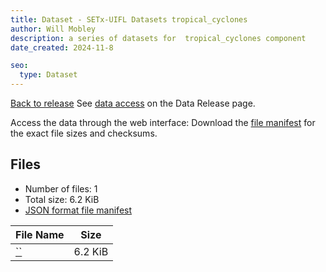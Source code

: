 ```yaml
---
title: Dataset - SETx-UIFL Datasets tropical_cyclones
author: Will Mobley
description: a series of datasets for  tropical_cyclones component
date_created: 2024-11-8

seo:
  type: Dataset
---
```


[Back to release](./index.html#datasets)
See [data access](./index.html#data-access) on the Data Release page.

Access the data through the  web interface: 
Download the [file manifest](https://web.corral.tacc.utexas.edu//datasets//tropical_cyclones/manifest.json) for the exact file sizes and checksums.

## Files

- Number of files: 1
- Total size: 6.2 KiB
- [JSON format file manifest](https://web.corral.tacc.utexas.edu//datasets//tropical_cyclones/manifest.json)

|                                 File Name                                  |  Size   |
| -------------------------------------------------------------------------- | ------- |
| [``](https://web.corral.tacc.utexas.edu/setxuifl/downscaled_cmip6_tracks/) | 6.2 KiB |
